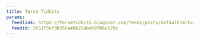 ```yaml
---
title: Terse Tidbits
params:
  feedlink: https://tersetidbits.blogspot.com/feeds/posts/default?alt=rss
  feedid: 3b51f3ef3b35ba49b25ab459706cb25c
---
```

